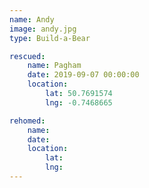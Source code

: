 ```yaml
---
name: Andy
image: andy.jpg
type: Build-a-Bear

rescued:
    name: Pagham
    date: 2019-09-07 00:00:00
    location:
        lat: 50.7691574
        lng: -0.7468665

rehomed:
    name:
    date:
    location:
        lat:
        lng:
---
```

